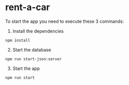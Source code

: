 # rent-a-car

To start the app you need to execute these 3 commands:

1. Install the dependencies
```
npm install
```
2. Start the database
```
npm run start-json:server
```
3. Start the app
```
npm run start
```
